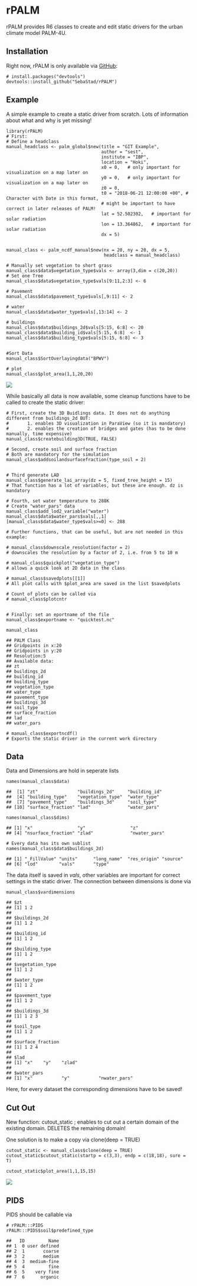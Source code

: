 rPALM
=====

<!-- badges: start -->
<!-- badges: end -->
rPALM provides R6 classes to create and edit static drivers for the
urban climate model PALM-4U.

Installation
------------

Right now, rPALM is only available via [GitHub](https://github.com/):

    # install.packages("devtools")
    devtools::install_github("SebaStad/rPALM")

Example
-------

A simple example to create a static driver from scratch. Lots of
information about what and why is yet missing!

    library(rPALM)
    # First:
    # Define a headclass
    manual_headclass <- palm_global$new(title = "GIT Example",
                                        author = "sest",
                                        institute = "IBP",
                                        location = "Hoki",
                                        x0 = 0,   # only important for visualization on a map later on
                                        y0 = 0,   # only important for visualization on a map later on
                                        z0 = 0,
                                        t0 = "2018-06-21 12:00:00 +00", # Character with Date in this format, 
                                        # might be important to have correct in later releases of PALM!
                                        lat = 52.502302,   # important for solar radiation
                                        lon = 13.364862,   # important for solar radiation
                                        dx = 5)


    manual_class <- palm_ncdf_manual$new(nx = 20, ny = 20, dx = 5,
                                         headclass = manual_headclass)

    # Manually set vegetation to short grass
    manual_class$data$vegetation_type$vals <- array(3,dim = c(20,20))
    # Set one Tree
    manual_class$data$vegetation_type$vals[9:11,2:3] <- 6

    # Pavement
    manual_class$data$pavement_type$vals[,9:11] <- 2

    # water 
    manual_class$data$water_type$vals[,13:14] <- 2

    # buildings
    manual_class$data$buildings_2d$vals[5:15, 6:8] <- 20
    manual_class$data$building_id$vals[5:15, 6:8]  <- 1
    manual_class$data$building_type$vals[5:15, 6:8] <- 3


    #Sort Data
    manual_class$SortOverlayingdata("BPWV")

    # plot
    manual_class$plot_area(1,1,20,20)

![](README_files/figure-markdown_strict/example-1.png)

While basically all data is now available, some cleanup functions have
to be called to create the static driver:

    # First, create the 3D Buidlings data. It does not do anything different from buildings_2d BUT:
    #       1. enables 3D visualization in ParaView (so it is mandatory)
    #       2. enables the creation of bridges and gates (has to be done manually, time expensive)
    manual_class$createbuilding3D(TRUE, FALSE)

    # Second, create soil and surface fraction
    # Both are mandatory for the simulation
    manual_class$addsoilandsurfacefraction(type_soil = 2)


    # Third generate LAD
    manual_class$generate_lai_array(dz = 5, fixed_tree_height = 15)
    # That function has a lot of variables, but these are enough. dz is mandatory

    # Fourth, set water temperature to 288K
    # Create "water_pars" data 
    manual_class$add_lod2_variable("water")
    manual_class$data$water_pars$vals[,,1][manual_class$data$water_type$vals>=0] <- 288

    # Further functions, that can be useful, but are not needed in this example:

    # manual_class$downscale_resolution(factor = 2)
    # downscales the resolution by a factor of 2, i.e. from 5 to 10 m

    # manual_class$quickplot("vegetation_type")
    # allows a quick look at 2D data in the class

    # manual_class$savedplots[[1]]
    # All plot calls with $plot_area are saved in the list $savedplots

    # Count of plots can be called via 
    # manual_class$plotcntr


    # Finally: set an eportname of the file
    manual_class$exportname <- "quicktest.nc"

    manual_class

    ## PALM Class 
    ## Gridpoints in x:20
    ## Gridpoints in y:20
    ## Resolution:5
    ## Available data: 
    ## zt
    ## buildings_2d
    ## building_id
    ## building_type
    ## vegetation_type
    ## water_type
    ## pavement_type
    ## buildings_3d
    ## soil_type
    ## surface_fraction
    ## lad
    ## water_pars

    # manual_class$exportncdf()
    # Exports the static driver in the current work directory

Data
----

Data and Dimensions are hold in seperate lists

    names(manual_class$data)

    ##  [1] "zt"               "buildings_2d"     "building_id"     
    ##  [4] "building_type"    "vegetation_type"  "water_type"      
    ##  [7] "pavement_type"    "buildings_3d"     "soil_type"       
    ## [10] "surface_fraction" "lad"              "water_pars"

    names(manual_class$dims)

    ## [1] "x"                 "y"                 "z"                
    ## [4] "nsurface_fraction" "zlad"              "nwater_pars"

    # Every data has its own sublist
    names(manual_class$data$buildings_2d)

    ## [1] "_FillValue" "units"      "long_name"  "res_origin" "source"    
    ## [6] "lod"        "vals"       "type"

The data itself is saved in *vals*, other variables are important for
correct settings in the static driver. The connection between dimensions
is done via

    manual_class$vardimensions

    ## $zt
    ## [1] 1 2
    ## 
    ## $buildings_2d
    ## [1] 1 2
    ## 
    ## $building_id
    ## [1] 1 2
    ## 
    ## $building_type
    ## [1] 1 2
    ## 
    ## $vegetation_type
    ## [1] 1 2
    ## 
    ## $water_type
    ## [1] 1 2
    ## 
    ## $pavement_type
    ## [1] 1 2
    ## 
    ## $buildings_3d
    ## [1] 1 2 3
    ## 
    ## $soil_type
    ## [1] 1 2
    ## 
    ## $surface_fraction
    ## [1] 1 2 4
    ## 
    ## $lad
    ## [1] "x"    "y"    "zlad"
    ## 
    ## $water_pars
    ## [1] "x"           "y"           "nwater_pars"

Here, for every dataset the corresponding dimensions have to be saved!

Cut Out
-------

New function: cutout\_static ; enables to cut out a certain domain of
the existing domain. DELETES the remaining domain!

One solution is to make a copy via clone(deep = TRUE)

    cutout_static <- manual_class$clone(deep = TRUE)
    cutout_static$cutout_static(startp = c(3,3), endp = c(18,18), sure = T)

    cutout_static$plot_area(1,1,15,15)

![](README_files/figure-markdown_strict/cutout-1.png)

PIDS
----

PIDS should be callable via

    # rPALM:::PIDS
    rPALM:::PIDS$soil$predefined_type

    ##   ID         Name
    ## 1  0 user defined
    ## 2  1       coarse
    ## 3  2       medium
    ## 4  3  medium-fine
    ## 5  4         fine
    ## 6  5    very fine
    ## 7  6      organic
